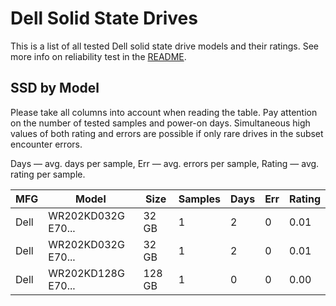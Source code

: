 Dell Solid State Drives
=======================

This is a list of all tested Dell solid state drive models and their ratings. See
more info on reliability test in the [README](https://github.com/linuxhw/SMART).

SSD by Model
------------

Please take all columns into account when reading the table. Pay attention on the
number of tested samples and power-on days. Simultaneous high values of both rating
and errors are possible if only rare drives in the subset encounter errors.

Days   — avg. days per sample,
Err    — avg. errors per sample,
Rating — avg. rating per sample.

| MFG       | Model              | Size   | Samples | Days  | Err   | Rating |
|-----------|--------------------|--------|---------|-------|-------|--------|
| Dell      | WR202KD032G E70... | 32 GB  | 1       | 2     | 0     | 0.01   |
| Dell      | WR202KD032G E70... | 32 GB  | 1       | 2     | 0     | 0.01   |
| Dell      | WR202KD128G E70... | 128 GB | 1       | 0     | 0     | 0.00   |
